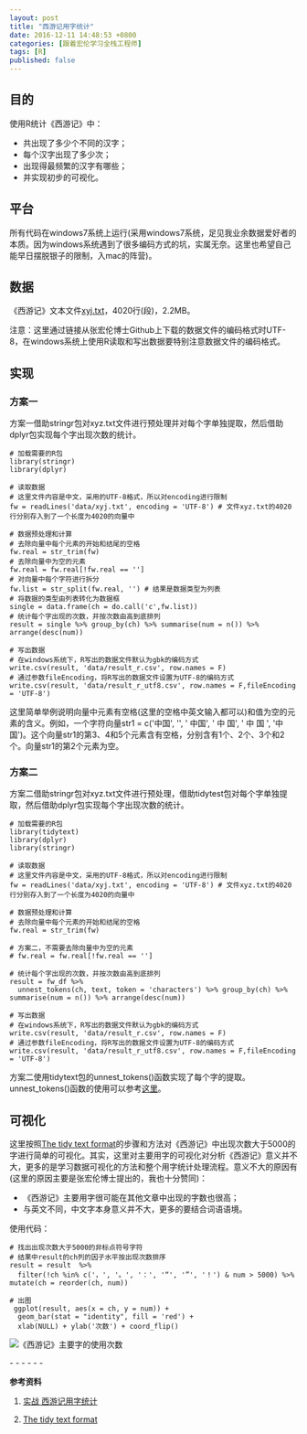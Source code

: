 ```yaml
---
layout: post
title: "西游记用字统计"
date: 2016-12-11 14:48:53 +0800
categories: [跟着宏伦学习全栈工程师]
tags: [R]
published: false
---
```


## 目的

使用R统计《西游记》中：

* 共出现了多少个不同的汉字；
* 每个汉字出现了多少次；
* 出现得最频繁的汉字有哪些；
* 并实现初步的可视化。

##  平台

所有代码在windows7系统上运行(采用windows7系统，足见我业余数据爱好者的本质。因为windows系统遇到了很多编码方式的坑，实属无奈。这里也希望自己能早日摆脱银子的限制，入mac的阵营)。

## 数据

《西游记》文本文件[xyj.txt](https://github.com/Honlan/fullstack-data-engineer/blob/master/data/xyj.txt)，4020行(段)，2.2MB。

注意：这里通过链接从张宏伦博士Github上下载的数据文件的编码格式时UTF-8，在windows系统上使用R读取和写出数据要特别注意数据文件的编码格式。

## 实现

### 方案一

方案一借助stringr包对xyz.txt文件进行预处理并对每个字单独提取，然后借助dplyr包实现每个字出现次数的统计。

```
# 加载需要的R包
library(stringr)
library(dplyr)

# 读取数据
# 这里文件内容是中文，采用的UTF-8格式，所以对encoding进行限制
fw = readLines('data/xyj.txt', encoding = 'UTF-8') # 文件xyz.txt的4020行分别存入到了一个长度为4020的向量中

# 数据预处理和计算
# 去除向量中每个元素的开始和结尾的空格
fw.real = str_trim(fw)
# 去除向量中为空的元素
fw.real = fw.real[!fw.real == '']
# 对向量中每个字符进行拆分
fw.list = str_split(fw.real, '') # 结果是数据类型为列表
# 将数据的类型由列表转化为数据框
single = data.frame(ch = do.call('c',fw.list))
# 统计每个字出现的次数，并按次数由高到底排列
result = single %>% group_by(ch) %>% summarise(num = n()) %>% arrange(desc(num))

# 写出数据
# 在windows系统下，R写出的数据文件默认为gbk的编码方式
write.csv(result, 'data/result_r.csv', row.names = F)
# 通过参数fileEncoding，将R写出的数据文件设置为UTF-8的编码方式
write.csv(result, 'data/result_r_utf8.csv', row.names = F,fileEncoding = 'UTF-8')

```

这里简单举例说明向量中元素有空格(这里的空格中英文输入都可以)和值为空的元素的含义。例如，一个字符向量str1 = c('中国', '', ' 中国', ' 中 国', ' 中 国 ', '中 国')。这个向量str1的第3、4和5个元素含有空格，分别含有1个、2个、3个和2个。向量str1的第2个元素为空。

### 方案二

方案二借助stringr包对xyz.txt文件进行预处理，借助tidytest包对每个字单独提取，然后借助dplyr包实现每个字出现次数的统计。

```
# 加载需要的R包
library(tidytext)
library(dplyr)
library(stringr)

# 读取数据
# 这里文件内容是中文，采用的UTF-8格式，所以对encoding进行限制
fw = readLines('data/xyj.txt', encoding = 'UTF-8') # 文件xyz.txt的4020行分别存入到了一个长度为4020的向量中

# 数据预处理和计算
# 去除向量中每个元素的开始和结尾的空格
fw.real = str_trim(fw)

# 方案二，不需要去除向量中为空的元素
# fw.real = fw.real[!fw.real == '']

# 统计每个字出现的次数，并按次数由高到底排列
result = fw_df %>%
  unnest_tokens(ch, text, token = 'characters') %>% group_by(ch) %>% summarise(num = n()) %>% arrange(desc(num))

# 写出数据
# 在windows系统下，R写出的数据文件默认为gbk的编码方式
write.csv(result, 'data/result_r.csv', row.names = F)
# 通过参数fileEncoding，将R写出的数据文件设置为UTF-8的编码方式
write.csv(result, 'data/result_r_utf8.csv', row.names = F,fileEncoding = 'UTF-8')
```

方案二使用tidytext包的unnest_tokens()函数实现了每个字的提取。unnest_tokens()函数的使用可以参考[这里](http://tidytextmining.com/tidytext.html)。

## 可视化

这里按照[The tidy text format](http://tidytextmining.com/tidytext.html)的步骤和方法对《西游记》中出现次数大于5000的字进行简单的可视化。其实，这里对主要用字的可视化对分析《西游记》意义并不大，更多的是学习数据可视化的方法和整个用字统计处理流程。意义不大的原因有(这里的原因主要是张宏伦博士提出的，我也十分赞同)：

* 《西游记》主要用字很可能在其他文章中出现的字数也很高；
* 与英文不同，中文字本身意义并不大，更多的要结合词语语境。

使用代码：

```
# 找出出现次数大于5000的非标点符号字符
# 结果中result的ch列的因子水平按出现次数排序
result = result  %>%
  filter(!ch %in% c('，', '。', '：', '“', '”', '！') & num > 5000) %>% mutate(ch = reorder(ch, num))

# 出图
 ggplot(result, aes(x = ch, y = num)) +
  geom_bar(stat = "identity", fill = 'red') +
  xlab(NULL) + ylab('次数') + coord_flip()
```



![《西游记》主要字的使用次数](http://xukuang.github.io/blog/images/xiyouji.png)

\- - - - - -

**参考资料**

1. [实战 西游记用字统计](http://note.youdao.com/share/?id=2155cf875395e84d92ef80baeae7c3c0&type=notebook#/WEB1698bd01c81e44217f2ffad1f7a3fd83)

2. [The tidy text format](http://tidytextmining.com/tidytext.html)

   ​
